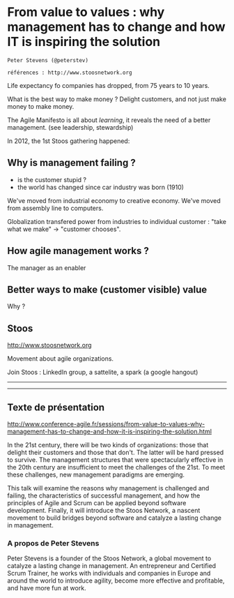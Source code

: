 # From value to values : why management has to change and how IT is inspiring the solution
    Peter Stevens (@peterstev)
    
    références : http://www.stoosnetwork.org


Life expectancy fo companies has dropped, from 75 years to 10 years.

What is the best way to make money ? Delight customers, and not just make money to make money.

The Agile Manifesto is all about *learning*, it reveals the need of a better management.  (see leadership, stewardship)

In 2012, the 1st Stoos gathering happened:

## Why is management failing ?

* is the customer stupid ?
* the world has changed since car industry was born (1910)

We've moved from industrial economy to creative economy.
We've moved from assembly line to computers.

Globalization transfered power from industries to individual customer : "take what we make" -> "customer chooses".

## How agile management works ?
The manager as an enabler

## Better ways to make (customer visible) value
Why ? 

## Stoos 
http://www.stoosnetwork.org

Movement about agile organizations.

Join Stoos : LinkedIn group, a sattelite, a spark (a google hangout)

----
----
## Texte de présentation
http://www.conference-agile.fr/sessions/from-value-to-values-why-management-has-to-change-and-how-it-is-inspiring-the-solution.html

In the 21st century, there will be two kinds of organizations: those that delight their customers and those that don't. The latter will be hard pressed to survive. The management structures that were spectacularly effective in the 20th century are insufficient to meet the challenges of the 21st. To meet these challenges, new management paradigms are emerging.

This talk will examine the reasons why management is challenged and failing, the characteristics of successful management, and how the principles of Agile and Scrum can be applied beyond software development. Finally, it will introduce the Stoos Network, a nascent movement to build bridges beyond software and catalyze a lasting change in management.

### A propos de Peter Stevens
Peter Stevens is a founder of the Stoos Network, a global movement to catalyze a lasting change in management. An entrepreneur and Certified Scrum Trainer, he works with individuals and companies in Europe and around the world to introduce agility, become more effective and profitable, and have more fun at work.
